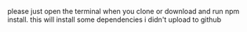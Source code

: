 please just open the terminal when you clone or download and run npm install.
this will install some dependencies i didn't upload to github 
